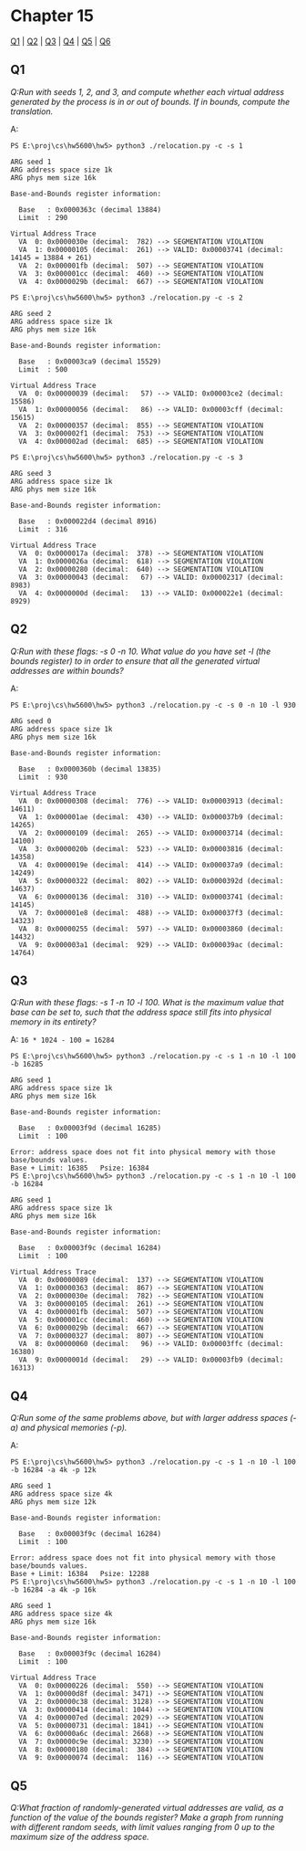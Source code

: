 # Chapter 15

[Q1](#q1) | [Q2](#q2) | [Q3](#q3) | [Q4](#q4) | [Q5](#q5) | [Q6](#q6) 


## Q1

*Q:Run with seeds 1, 2, and 3, and compute whether each virtual address
generated by the process is in or out of bounds. If in bounds,
compute the translation.*

A: 

```
PS E:\proj\cs\hw5600\hw5> python3 ./relocation.py -c -s 1

ARG seed 1
ARG address space size 1k
ARG phys mem size 16k

Base-and-Bounds register information:

  Base   : 0x0000363c (decimal 13884)
  Limit  : 290

Virtual Address Trace
  VA  0: 0x0000030e (decimal:  782) --> SEGMENTATION VIOLATION
  VA  1: 0x00000105 (decimal:  261) --> VALID: 0x00003741 (decimal: 14145 = 13884 + 261)
  VA  2: 0x000001fb (decimal:  507) --> SEGMENTATION VIOLATION
  VA  3: 0x000001cc (decimal:  460) --> SEGMENTATION VIOLATION
  VA  4: 0x0000029b (decimal:  667) --> SEGMENTATION VIOLATION
```
```
PS E:\proj\cs\hw5600\hw5> python3 ./relocation.py -c -s 2

ARG seed 2
ARG address space size 1k
ARG phys mem size 16k

Base-and-Bounds register information:

  Base   : 0x00003ca9 (decimal 15529)
  Limit  : 500

Virtual Address Trace
  VA  0: 0x00000039 (decimal:   57) --> VALID: 0x00003ce2 (decimal: 15586)
  VA  1: 0x00000056 (decimal:   86) --> VALID: 0x00003cff (decimal: 15615)
  VA  2: 0x00000357 (decimal:  855) --> SEGMENTATION VIOLATION
  VA  3: 0x000002f1 (decimal:  753) --> SEGMENTATION VIOLATION
  VA  4: 0x000002ad (decimal:  685) --> SEGMENTATION VIOLATION
```
```
PS E:\proj\cs\hw5600\hw5> python3 ./relocation.py -c -s 3

ARG seed 3
ARG address space size 1k
ARG phys mem size 16k

Base-and-Bounds register information:

  Base   : 0x000022d4 (decimal 8916)
  Limit  : 316

Virtual Address Trace
  VA  0: 0x0000017a (decimal:  378) --> SEGMENTATION VIOLATION
  VA  1: 0x0000026a (decimal:  618) --> SEGMENTATION VIOLATION
  VA  2: 0x00000280 (decimal:  640) --> SEGMENTATION VIOLATION
  VA  3: 0x00000043 (decimal:   67) --> VALID: 0x00002317 (decimal: 8983)
  VA  4: 0x0000000d (decimal:   13) --> VALID: 0x000022e1 (decimal: 8929)
```

## Q2

*Q:Run with these flags: -s 0 -n 10. What value do you have set
-l (the bounds register) to in order to ensure that all the generated
virtual addresses are within bounds?*

A: 

```
PS E:\proj\cs\hw5600\hw5> python3 ./relocation.py -c -s 0 -n 10 -l 930

ARG seed 0
ARG address space size 1k
ARG phys mem size 16k

Base-and-Bounds register information:

  Base   : 0x0000360b (decimal 13835)
  Limit  : 930

Virtual Address Trace
  VA  0: 0x00000308 (decimal:  776) --> VALID: 0x00003913 (decimal: 14611)
  VA  1: 0x000001ae (decimal:  430) --> VALID: 0x000037b9 (decimal: 14265)
  VA  2: 0x00000109 (decimal:  265) --> VALID: 0x00003714 (decimal: 14100)
  VA  3: 0x0000020b (decimal:  523) --> VALID: 0x00003816 (decimal: 14358)
  VA  4: 0x0000019e (decimal:  414) --> VALID: 0x000037a9 (decimal: 14249)
  VA  5: 0x00000322 (decimal:  802) --> VALID: 0x0000392d (decimal: 14637)
  VA  6: 0x00000136 (decimal:  310) --> VALID: 0x00003741 (decimal: 14145)
  VA  7: 0x000001e8 (decimal:  488) --> VALID: 0x000037f3 (decimal: 14323)
  VA  8: 0x00000255 (decimal:  597) --> VALID: 0x00003860 (decimal: 14432)
  VA  9: 0x000003a1 (decimal:  929) --> VALID: 0x000039ac (decimal: 14764)
```

## Q3

*Q:Run with these flags: -s 1 -n 10 -l 100. What is the maximum
value that base can be set to, such that the address space still
fits into physical memory in its entirety?*

A: `16 * 1024 - 100 = 16284`

```
PS E:\proj\cs\hw5600\hw5> python3 ./relocation.py -c -s 1 -n 10 -l 100 -b 16285

ARG seed 1
ARG address space size 1k
ARG phys mem size 16k

Base-and-Bounds register information:

  Base   : 0x00003f9d (decimal 16285)
  Limit  : 100

Error: address space does not fit into physical memory with those base/bounds values.
Base + Limit: 16385   Psize: 16384
PS E:\proj\cs\hw5600\hw5> python3 ./relocation.py -c -s 1 -n 10 -l 100 -b 16284

ARG seed 1
ARG address space size 1k
ARG phys mem size 16k

Base-and-Bounds register information:

  Base   : 0x00003f9c (decimal 16284)
  Limit  : 100

Virtual Address Trace
  VA  0: 0x00000089 (decimal:  137) --> SEGMENTATION VIOLATION
  VA  1: 0x00000363 (decimal:  867) --> SEGMENTATION VIOLATION
  VA  2: 0x0000030e (decimal:  782) --> SEGMENTATION VIOLATION
  VA  3: 0x00000105 (decimal:  261) --> SEGMENTATION VIOLATION
  VA  4: 0x000001fb (decimal:  507) --> SEGMENTATION VIOLATION
  VA  5: 0x000001cc (decimal:  460) --> SEGMENTATION VIOLATION
  VA  6: 0x0000029b (decimal:  667) --> SEGMENTATION VIOLATION
  VA  7: 0x00000327 (decimal:  807) --> SEGMENTATION VIOLATION
  VA  8: 0x00000060 (decimal:   96) --> VALID: 0x00003ffc (decimal: 16380)
  VA  9: 0x0000001d (decimal:   29) --> VALID: 0x00003fb9 (decimal: 16313)
```

## Q4

*Q:Run some of the same problems above, but with larger address
spaces (-a) and physical memories (-p).*

A:

```
PS E:\proj\cs\hw5600\hw5> python3 ./relocation.py -c -s 1 -n 10 -l 100 -b 16284 -a 4k -p 12k

ARG seed 1
ARG address space size 4k
ARG phys mem size 12k

Base-and-Bounds register information:

  Base   : 0x00003f9c (decimal 16284)
  Limit  : 100

Error: address space does not fit into physical memory with those base/bounds values.
Base + Limit: 16384   Psize: 12288
PS E:\proj\cs\hw5600\hw5> python3 ./relocation.py -c -s 1 -n 10 -l 100 -b 16284 -a 4k -p 16k

ARG seed 1
ARG address space size 4k
ARG phys mem size 16k

Base-and-Bounds register information:

  Base   : 0x00003f9c (decimal 16284)
  Limit  : 100

Virtual Address Trace
  VA  0: 0x00000226 (decimal:  550) --> SEGMENTATION VIOLATION
  VA  1: 0x00000d8f (decimal: 3471) --> SEGMENTATION VIOLATION
  VA  2: 0x00000c38 (decimal: 3128) --> SEGMENTATION VIOLATION
  VA  3: 0x00000414 (decimal: 1044) --> SEGMENTATION VIOLATION
  VA  4: 0x000007ed (decimal: 2029) --> SEGMENTATION VIOLATION
  VA  5: 0x00000731 (decimal: 1841) --> SEGMENTATION VIOLATION
  VA  6: 0x00000a6c (decimal: 2668) --> SEGMENTATION VIOLATION
  VA  7: 0x00000c9e (decimal: 3230) --> SEGMENTATION VIOLATION
  VA  8: 0x00000180 (decimal:  384) --> SEGMENTATION VIOLATION
  VA  9: 0x00000074 (decimal:  116) --> SEGMENTATION VIOLATION
```

## Q5

*Q:What fraction of randomly-generated virtual addresses are valid,
as a function of the value of the bounds register? Make a graph
from running with different random seeds, with limit values ranging
from 0 up to the maximum size of the address space.*





